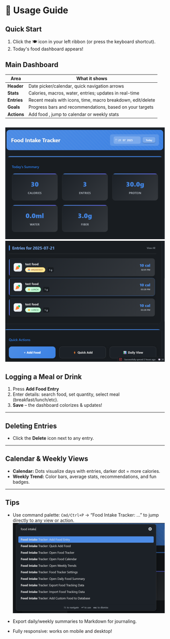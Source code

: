 # 🏁 Usage Guide

## Quick Start

1. Click the 🍽️ icon in your left ribbon (or press the keyboard shortcut).
2. Today's food dashboard appears!

## Main Dashboard

| Area         | What it shows                                                |
|--------------|-------------------------------------------------------------|
| **Header**   | Date picker/calendar, quick navigation arrows               |
| **Stats**    | Calories, macros, water, entries; updates in real-time      |
| **Entries**  | Recent meals with icons, time, macro breakdown, edit/delete |
| **Goals**    | Progress bars and recommendations, based on your targets    |
| **Actions**  | Add food , jump to calendar or weekly stats 		         |
![Screenshot of Dashboard](images/dashboard1.png)
![Screenshot of Dashboard](images/dashboard2.png)
---

## Logging a Meal or Drink

1. Press **Add Food Entry**
2. Enter details: search food, set quantity, select meal (breakfast/lunch/etc).
3. **Save** – the dashboard colorizes & updates!

---

## Deleting Entries

- Click the  **Delete** icon next to any entry.


---

## Calendar & Weekly Views

- **Calendar:** Dots visualize days with entries, darker dot = more calories.
- **Weekly Trend:** Color bars, average stats, recommendations, and fun badges.

---

## Tips

- Use command palette: `Cmd/Ctrl+P` → “Food Intake Tracker: …” to jump directly to any view or action.
![Screenshot of command Palette](images/commands.png)

- Export daily/weekly summaries to Markdown for journaling.
- Fully responsive: works on mobile and desktop!
